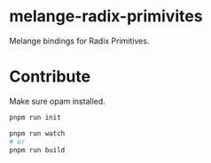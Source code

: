 # melange-radix-primivites

Melange bindings for Radix Primitives.

# Contribute

Make sure opam installed.

```sh
pnpm run init

pnpm run watch
# or
pnpm run build
```
